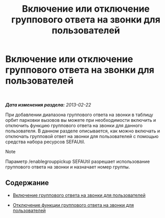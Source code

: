 ﻿---
title: Включение или отключение группового ответа на звонки для пользователей
TOCTitle: Включение или отключение группового ответа на звонки для пользователей
ms:assetid: 5bd8537c-7519-4749-9b4e-1400632941d8
ms:mtpsurl: https://technet.microsoft.com/ru-ru/library/JJ945632(v=OCS.15)
ms:contentKeyID: 52058239
ms.date: 05/19/2016
mtps_version: v=OCS.15
ms.translationtype: HT
---

# Включение или отключение группового ответа на звонки для пользователей

 

_**Дата изменения раздела:** 2013-02-22_

При добавлении диапазона группового ответа на звонки в таблицу орбит парковки вызовов вы можете при необходимости включить и отключить функцию группового ответа на звонки для данного пользователя. В данном разделе описывается, как можно включать и отключать групповой ответ на звонки для пользователей с помощью средства набора ресурсов SEFAUtil.

> [!NOTE]  
> Параметр /enablegrouppickup SEFAUtil разрешает использование группового ответа на звонки и назначает номер группы.

## Содержание

  - [Включение группового ответа на звонки для пользователей](lync-server-2013-enable-group-call-pickup-for-users.md)

  - [Отключение функции группового ответа на звонки для пользователей](lync-server-2013-disable-group-call-pickup-for-users.md)

